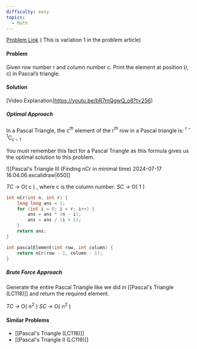 ```yaml
---
difficulty: easy
topics:
  - Math
---
```

[Problem Link](https://takeuforward.org/data-structure/program-to-generate-pascals-triangle/) ( This is variation 1 in the problem article)

#### Problem

Given row number r and column number c. Print the element at position (r, c) in Pascal’s triangle.

#### Solution
[Video Explanation]https://youtu.be/bR7mQgwQ_o8?t=256)

##### Optimal Approach

In a Pascal Triangle, the c$^{th}$ element of the r$^{th}$ row in a Pascal triangle is:  $^{r-1}$C$_{c-1}$

You must remember this fact for a Pascal Triangle as this formula gives us the optimal solution to this problem. 

![[Pascal's Triangle III (Finding nCr in minimal time) 2024-07-17 16.04.06.excalidraw|650]]

*TC ->* O( c ) , where c is the column number.
*SC ->* O( 1 )

```cpp title=Code
int nCr(int n, int r) {
    long long ans = 1;
    for (int i = 0; i < r; i++) {
        ans = ans * (n - i);
        ans = ans / (i + 1);
    }
    return ans;
}

int pascalElement(int row, int column) {
    return nCr(row - 1, column - 1);
}
```

##### Brute Force Approach
Generate the entire Pascal Triangle like we did in [[Pascal's Triangle (LC118)]] and return the required element.

*TC ->* O(  n$^{2}$ )
*SC ->* O( n$^{2}$ )

#### Similar Problems
- [[Pascal's Triangle (LC118)]]
- [[Pascal's Triangle II (LC119)]]